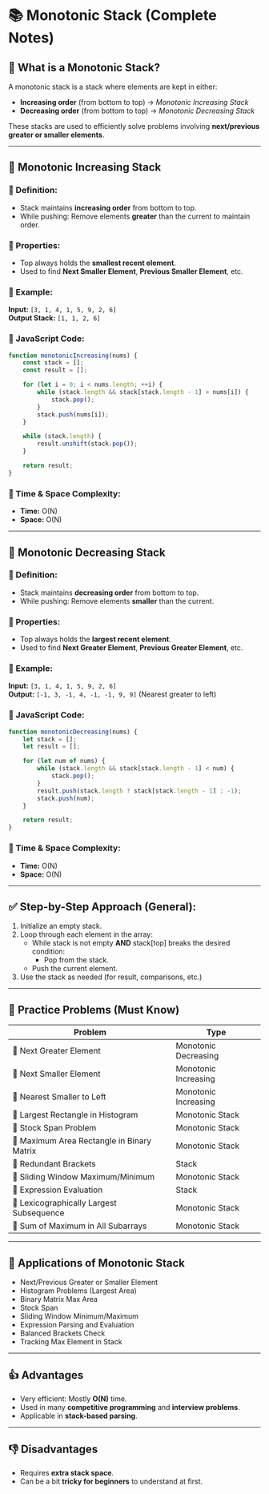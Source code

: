 
# 📚 Monotonic Stack (Complete Notes)

## 🔷 What is a Monotonic Stack?

A monotonic stack is a stack where elements are kept in either:

- **Increasing order** (from bottom to top) → *Monotonic Increasing Stack*
- **Decreasing order** (from bottom to top) → *Monotonic Decreasing Stack*

These stacks are used to efficiently solve problems involving **next/previous greater or smaller elements**.

---

## 🔹 Monotonic Increasing Stack

### 🔸 Definition:
- Stack maintains **increasing order** from bottom to top.
- While pushing: Remove elements **greater** than the current to maintain order.

### 🔸 Properties:
- Top always holds the **smallest recent element**.
- Used to find **Next Smaller Element**, **Previous Smaller Element**, etc.

### 🔸 Example:
**Input:** `[3, 1, 4, 1, 5, 9, 2, 6]`  
**Output Stack:** `[1, 1, 2, 6]`

### 🔸 JavaScript Code:
```javascript
function monotonicIncreasing(nums) {
    const stack = [];
    const result = [];

    for (let i = 0; i < nums.length; ++i) {
        while (stack.length && stack[stack.length - 1] > nums[i]) {
            stack.pop();
        }
        stack.push(nums[i]);
    }

    while (stack.length) {
        result.unshift(stack.pop());
    }

    return result;
}
```

### 🔸 Time & Space Complexity:
- **Time:** O(N)
- **Space:** O(N)

---

## 🔹 Monotonic Decreasing Stack

### 🔸 Definition:
- Stack maintains **decreasing order** from bottom to top.
- While pushing: Remove elements **smaller** than the current.

### 🔸 Properties:
- Top always holds the **largest recent element**.
- Used to find **Next Greater Element**, **Previous Greater Element**, etc.

### 🔸 Example:
**Input:** `[3, 1, 4, 1, 5, 9, 2, 6]`  
**Output:** `[-1, 3, -1, 4, -1, -1, 9, 9]` (Nearest greater to left)

### 🔸 JavaScript Code:
```javascript
function monotonicDecreasing(nums) {
    let stack = [];
    let result = [];

    for (let num of nums) {
        while (stack.length && stack[stack.length - 1] < num) {
            stack.pop();
        }
        result.push(stack.length ? stack[stack.length - 1] : -1);
        stack.push(num);
    }

    return result;
}
```

### 🔸 Time & Space Complexity:
- **Time:** O(N)
- **Space:** O(N)

---

## ✅ Step-by-Step Approach (General):

1. Initialize an empty stack.
2. Loop through each element in the array:
   - While stack is not empty **AND** stack[top] breaks the desired condition:
     - Pop from the stack.
   - Push the current element.
3. Use the stack as needed (for result, comparisons, etc.)

---

## 🔁 Practice Problems (Must Know)

| Problem | Type |
|--------|------|
| 🔸 Next Greater Element | Monotonic Decreasing |
| 🔸 Next Smaller Element | Monotonic Increasing |
| 🔸 Nearest Smaller to Left | Monotonic Increasing |
| 🔸 Largest Rectangle in Histogram | Monotonic Stack |
| 🔸 Stock Span Problem | Monotonic Stack |
| 🔸 Maximum Area Rectangle in Binary Matrix | Monotonic Stack |
| 🔸 Redundant Brackets | Stack |
| 🔸 Sliding Window Maximum/Minimum | Monotonic Stack |
| 🔸 Expression Evaluation | Stack |
| 🔸 Lexicographically Largest Subsequence | Monotonic Stack |
| 🔸 Sum of Maximum in All Subarrays | Monotonic Stack |

---

## 📌 Applications of Monotonic Stack

- Next/Previous Greater or Smaller Element
- Histogram Problems (Largest Area)
- Binary Matrix Max Area
- Stock Span
- Sliding Window Minimum/Maximum
- Expression Parsing and Evaluation
- Balanced Brackets Check
- Tracking Max Element in Stack

---

## 👍 Advantages

- Very efficient: Mostly **O(N)** time.
- Used in many **competitive programming** and **interview problems**.
- Applicable in **stack-based parsing**.

---

## 👎 Disadvantages

- Requires **extra stack space**.
- Can be a bit **tricky for beginners** to understand at first.
